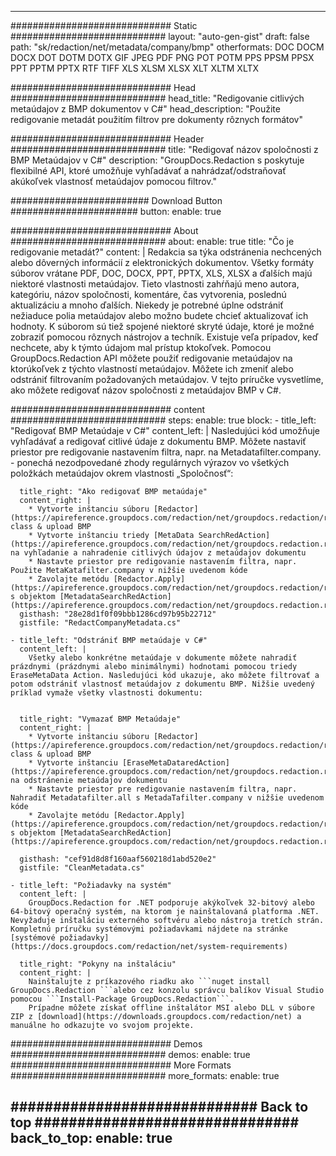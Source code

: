 
---
############################# Static ############################
layout: "auto-gen-gist" 
draft: false
path: "sk/redaction/net/metadata/company/bmp"
otherformats: DOC DOCM DOCX DOT DOTM DOTX GIF JPEG PDF PNG POT POTM PPS PPSM PPSX PPT PPTM PPTX RTF TIFF XLS XLSM XLSX XLT XLTM XLTX  

############################# Head ############################
head_title: "Redigovanie citlivých metaúdajov z BMP dokumentov v C#"
head_description: "Použite redigovanie metadát použitím filtrov pre dokumenty rôznych formátov"

############################# Header ############################
title: "Redigovať názov spoločnosti z BMP Metaúdajov v C#"
description: "GroupDocs.Redaction s poskytuje flexibilné API, ktoré umožňuje vyhľadávať a nahrádzať/odstraňovať akúkoľvek vlastnosť metaúdajov pomocou filtrov."

######################### Download Button #######################
button:
    enable: true

############################# About ############################
about:
    enable: true
    title: "Čo je redigovanie metadát?"
    content: |
        Redakcia sa týka odstránenia nechcených alebo dôverných informácií z elektronických dokumentov. Všetky formáty súborov vrátane PDF, DOC, DOCX, PPT, PPTX, XLS, XLSX a ďalších majú niektoré vlastnosti metaúdajov. Tieto vlastnosti zahŕňajú meno autora, kategóriu, názov spoločnosti, komentáre, čas vytvorenia, poslednú aktualizáciu a mnoho ďalších. Niekedy je potrebné úplne odstrániť nežiaduce polia metaúdajov alebo možno budete chcieť aktualizovať ich hodnoty. K súborom sú tiež spojené niektoré skryté údaje, ktoré je možné zobraziť pomocou rôznych nástrojov a techník. Existuje veľa prípadov, keď nechcete, aby k týmto údajom mal prístup ktokoľvek. Pomocou GroupDocs.Redaction API môžete použiť redigovanie metaúdajov na ktorúkoľvek z týchto vlastností metaúdajov. Môžete ich zmeniť alebo odstrániť filtrovaním požadovaných metaúdajov. V tejto príručke vysvetlíme, ako môžete redigovať názov spoločnosti z metaúdajov BMP v C#.

############################# content ############################
steps:
    enable: true
    block:
    - title_left: "Redigovať BMP Metaúdaje v C#"
      content_left: |
        Nasledujúci kód umožňuje vyhľadávať a redigovať citlivé údaje z dokumentu BMP. Môžete nastaviť priestor pre redigovanie nastavením filtra, napr. na Metadatafilter.company. - ponechá nezodpovedané zhody regulárnych výrazov vo všetkých položkách metaúdajov okrem vlastnosti „Spoločnosť“:
        

      title_right: "Ako redigovať BMP metaúdaje"
      content_right: |
        * Vytvorte inštanciu súboru [Redactor](https://apireference.groupdocs.com/redaction/net/groupdocs.redaction/redactor) class & upload BMP
        * Vytvorte inštanciu triedy [MetaData SearchRedAction](https://apireference.groupdocs.com/redaction/net/groupdocs.redaction.redactions/metadatasearchredaction) na vyhľadanie a nahradenie citlivých údajov z metaúdajov dokumentu
        * Nastavte priestor pre redigovanie nastavením filtra, napr. Použite MetaKatafilter.company v nižšie uvedenom kóde
        * Zavolajte metódu [Redactor.Apply](https://apireference.groupdocs.com/redaction/net/groupdocs.redaction/redactor/methods/apply/index) s objektom [MetadataSearchRedAction](https://apireference.groupdocs.com/redaction/net/groupdocs.redaction.redactions/metadatasearchredaction)        
      gisthash: "28e28d1f0f09bbb1286cd97b95b22712"
      gistfile: "RedactCompanyMetadata.cs"

    - title_left: "Odstrániť BMP metaúdaje v C#"
      content_left: |
        Všetky alebo konkrétne metaúdaje v dokumente môžete nahradiť prázdnymi (prázdnymi alebo minimálnymi) hodnotami pomocou triedy EraseMetaData Action. Nasledujúci kód ukazuje, ako môžete filtrovať a potom odstrániť vlastnosť metaúdajov z dokumentu BMP. Nižšie uvedený príklad vymaže všetky vlastnosti dokumentu:
        
        
      title_right: "Vymazať BMP Metaúdaje"
      content_right: |
        * Vytvorte inštanciu súboru [Redactor](https://apireference.groupdocs.com/redaction/net/groupdocs.redaction/redactor) class & upload BMP
        * Vytvorte inštanciu [EraseMetaDataredAction](https://apireference.groupdocs.com/redaction/net/groupdocs.redaction.redactions/erasemetadataredaction) na odstránenie metaúdajov dokumentu
        * Nastavte priestor pre redigovanie nastavením filtra, napr. Nahradiť Metadatafilter.all s MetadaTafilter.company v nižšie uvedenom kóde 
        * Zavolajte metódu [Redactor.Apply](https://apireference.groupdocs.com/redaction/net/groupdocs.redaction/redactor/methods/apply/index) s objektom [MetadataSearchRedAction](https://apireference.groupdocs.com/redaction/net/groupdocs.redaction.redactions/metadatasearchredaction)
        
      gisthash: "cef91d8d8f160aaf560218d1abd520e2"
      gistfile: "CleanMetadata.cs"

    - title_left: "Požiadavky na systém"
      content_left: |
        GroupDocs.Redaction for .NET podporuje akýkoľvek 32-bitový alebo 64-bitový operačný systém, na ktorom je nainštalovaná platforma .NET. Nevyžaduje inštaláciu externého softvéru alebo nástroja tretích strán. Kompletnú príručku systémovými požiadavkami nájdete na stránke [systémové požiadavky](https://docs.groupdocs.com/redaction/net/system-requirements)
        
      title_right: "Pokyny na inštaláciu"
      content_right: |
        Nainštalujte z príkazového riadku ako ```nuget install GroupDocs.Redaction ```alebo cez konzolu správcu balíkov Visual Studio pomocou ```Install-Package GroupDocs.Redaction```. 
        Prípadne môžete získať offline inštalátor MSI alebo DLL v súbore ZIP z [download](https://downloads.groupdocs.com/redaction/net) a manuálne ho odkazujte vo svojom projekte.

############################# Demos ############################
demos:
    enable: true
############################# More Formats ############################
more_formats:
    enable: true

############################# Back to top ###############################
back_to_top:
    enable: true
---